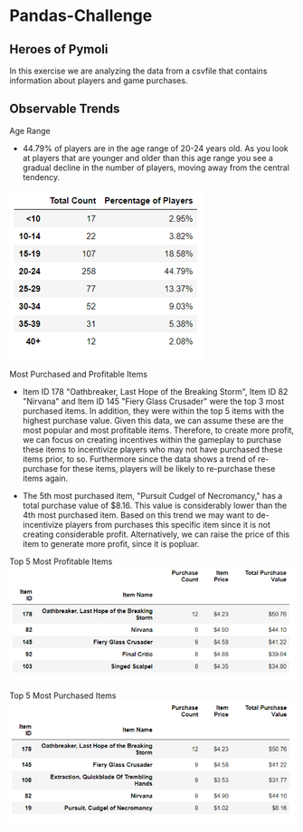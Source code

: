 # Pandas-Challenge

## Heroes of Pymoli 

In this exercise we are analyzing the data from a csvfile that contains information about players and game purchases.

## Observable Trends

Age Range

* 44.79% of players are in the age range of 20-24 years old. As you look at players that are younger and older than this age range you see a gradual decline in the number of players, moving away from the central tendency.

![Age Range](images/image1.png)

Most Purchased and Profitable Items

* Item ID 178 "Oathbreaker, Last Hope of the Breaking Storm", Item ID 82 "Nirvana" and Item ID 145 "Fiery Glass Crusader" were the top 3 most purchased items. In addition, they were within the top 5 items with the highest purchase value. Given this data, we can assume these are the most popular and 
most profitable items. Therefore, to create more profit, we can focus on creating incentives within the gameplay to purchase these items to incentivize players who may not have purchased these items prior, to so. Furthermore since the data shows a trend of re-purchase for these items, players
will be likely to re-purchase these items again.

* The 5th most purchased item, "Pursuit Cudgel of Necromancy," has a total purchase value of $8.16. This value is considerably lower than the 4th most purchased item. 
Based on this trend we may want to de-incentivize players from purchases this specific item since it is not creating considerable profit. Alternatively, we can raise the price of this item to generate more profit, since it is popluar. 

Top 5 Most Profitable Items
![Profit](images/image3.png)

Top 5 Most Purchased Items
![Purchase](images/image2.png)



